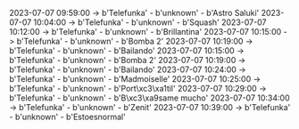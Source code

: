 2023-07-07 09:59:00 -> b'Telefunka' - b'unknown' - b'Astro Saluki'
2023-07-07 10:04:00 -> b'Telefunka' - b'unknown' - b'Squash'
2023-07-07 10:12:00 -> b'Telefunka' - b'unknown' - b'Brillantina'
2023-07-07 10:15:00 -> b'Telefunka' - b'unknown' - b'Bomba 2'
2023-07-07 10:19:00 -> b'Telefunka' - b'unknown' - b'Bailando'
2023-07-07 10:15:00 -> b'Telefunka' - b'unknown' - b'Bomba 2'
2023-07-07 10:19:00 -> b'Telefunka' - b'unknown' - b'Bailando'
2023-07-07 10:24:00 -> b'Telefunka' - b'unknown' - b'Madmoiselle'
2023-07-07 10:25:00 -> b'Telefunka' - b'unknown' - b'Port\xc3\xa1til'
2023-07-07 10:29:00 -> b'Telefunka' - b'unknown' - b'B\xc3\xa9same mucho'
2023-07-07 10:34:00 -> b'Telefunka' - b'unknown' - b'Zenit'
2023-07-07 10:39:00 -> b'Telefunka' - b'unknown' - b'Estoesnormal'
